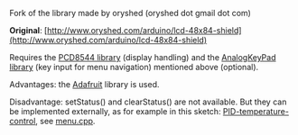 Fork of the library made by oryshed (oryshed dot gmail dot com)

**Original**: [http://www.oryshed.com/arduino/lcd-48x84-shield](http://www.oryshed.com/arduino/lcd-48x84-shield)

Requires the [PCD8544 library](https://github.com/adafruit/Adafruit-PCD8544-Nokia-5110-LCD-library) (display handling) and the [AnalogKeyPad library](https://github.com/kr4fty/AnalogKeyPad) (key input for menu navigation) mentioned above (optional).

Advantages: the [Adafruit](https://github.com/adafruit/Adafruit-PCD8544-Nokia-5110-LCD-library) library is used.

Disadvantage: setStatus() and clearStatus() are not available. But they can be implemented externally, as for example in this sketch: 
[PID-temperature-control](https://github.com/kr4fty/PID-temperature-control), see [menu.cpp](https://github.com/kr4fty/PID-temperature-control/blob/master/menu.cpp).
